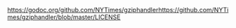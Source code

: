 https://godoc.org/github.com/NYTimes/gziphandlerhttps://github.com/NYTimes/gziphandler/blob/master/LICENSE